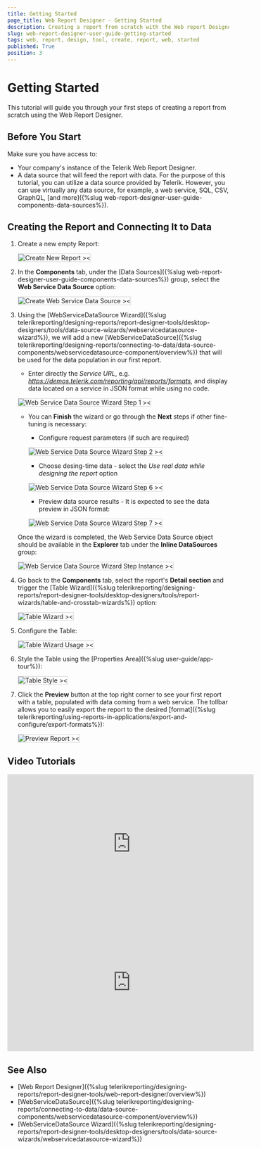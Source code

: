 ```yaml
---
title: Getting Started
page_title: Web Report Designer - Getting Started
description: Creating a report from scratch with the Web report Designer offered by Telerik Reporting.
slug: web-report-designer-user-guide-getting-started
tags: web, report, design, tool, create, report, web, started 
published: True
position: 3
---
```

<style>
img[alt$="><"] {
  border: 1px solid lightgrey;
}
</style>

# Getting Started 

This tutorial will guide you through your first steps of creating a report from scratch using the Web Report Designer.

## Before You Start

Make sure you have access to:

* Your company's instance of the Telerik Web Report Designer.
* A data source that will feed the report with data. For the purpose of this tutorial, you can utilize a data source provided by Telerik. However, you can use virtually any data source, for example, a web service, SQL, CSV, GraphQL, [and more]({%slug web-report-designer-user-guide-components-data-sources%}).

## Creating the Report and Connecting It to Data

1. Create a new empty Report:

    ![Create New Report ><](images/wrd-create-new-report.gif)   

2. In the **Components** tab, under the [Data Sources]({%slug web-report-designer-user-guide-components-data-sources%}) group, select the **Web Service Data Source** option:

    ![Create Web Service Data Source ><](images/wrd-create-web-service-data-source.png)  

3. Using the [WebServiceDataSource Wizard]({%slug telerikreporting/designing-reports/report-designer-tools/desktop-designers/tools/data-source-wizards/webservicedatasource-wizard%}), we will add a new [WebServiceDataSource]({%slug telerikreporting/designing-reports/connecting-to-data/data-source-components/webservicedatasource-component/overview%}) that will be used for the data population in our first report.

    * Enter directly the *Service URL*, e.g. *https://demos.telerik.com/reporting/api/reports/formats*, and display data located on a service in JSON format while using no code.
    
    ![Web Service Data Source Wizard Step 1 ><](images/wrd-create-web-service-data-source-wizard-step1.png)   

    * You can **Finish** the wizard or go through the **Next** steps if other fine-tuning is necessary:

        * Configure request parameters (if such are required)

        ![Web Service Data Source Wizard Step 2 ><](images/wrd-create-web-service-data-source-wizard-step2.png) 

        * Choose desing-time data - select the *Use real data while designing the report* option

        ![Web Service Data Source Wizard Step 6 ><](images/wrd-create-web-service-data-source-wizard-step6.png)  

        * Preview data source results - It is expected to see the data preview in JSON format:

        ![Web Service Data Source Wizard Step 7 ><](images/wrd-create-web-service-data-source-wizard-step7.png)  

    Once the wizard is completed, the Web Service Data Source object should be available in the **Explorer** tab under the **Inline DataSources** group:

    ![Web Service Data Source Wizard Step Instance ><](images/wrd-create-web-service-data-instance.png) 

4. Go back to the **Components** tab, select the report's **Detail section** and trigger the [Table Wizard]({%slug telerikreporting/designing-reports/report-designer-tools/desktop-designers/tools/report-wizards/table-and-crosstab-wizards%}) option:  

    ![Table Wizard ><](images/wrd-table-wizard.png) 

5. Configure the Table:

    ![Table Wizard Usage ><](images/wrd-table-wizard-usage.gif)  

6. Style the Table using the [Properties Area]({%slug user-guide/app-tour%}):

    ![Table Style ><](images/wrd-table-style.png)   

7. Click the **Preview** button at the top right corner to see your first report with a table, populated with data coming from a web service. The tollbar allows you to easily export the report to the desired [format]({%slug telerikreporting/using-reports-in-applications/export-and-configure/export-formats%}):

    ![Preview Report ><](images/wrd-preview-report.png)  

## Video Tutorials

<iframe width="560" height="315" src="https://www.youtube.com/embed/L-utkcB8-5c?si=h-Eu4paNlOkJkGF6" title="YouTube video player" frameborder="0" allow="accelerometer; autoplay; clipboard-write; encrypted-media; gyroscope; picture-in-picture; web-share" referrerpolicy="strict-origin-when-cross-origin" allowfullscreen></iframe>

<iframe width="560" height="315" src="https://www.youtube.com/embed/DXKlgq-MYIU?si=ezqIjyrUTPLziUXl" title="YouTube video player" frameborder="0" allow="accelerometer; autoplay; clipboard-write; encrypted-media; gyroscope; picture-in-picture; web-share" referrerpolicy="strict-origin-when-cross-origin" allowfullscreen></iframe>

## See Also

* [Web Report Designer]({%slug telerikreporting/designing-reports/report-designer-tools/web-report-designer/overview%})
* [WebServiceDataSource]({%slug telerikreporting/designing-reports/connecting-to-data/data-source-components/webservicedatasource-component/overview%})
* [WebServiceDataSource Wizard]({%slug telerikreporting/designing-reports/report-designer-tools/desktop-designers/tools/data-source-wizards/webservicedatasource-wizard%})


